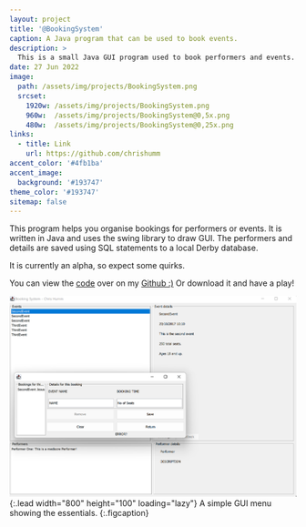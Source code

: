 ```yaml
---
layout: project
title: '@BookingSystem'
caption: A Java program that can be used to book events.
description: >
  This is a small Java GUI program used to book performers and events.
date: 27 Jun 2022
image: 
  path: /assets/img/projects/BookingSystem.png
  srcset: 
    1920w: /assets/img/projects/BookingSystem.png
    960w:  /assets/img/projects/BookingSystem@0,5x.png
    480w:  /assets/img/projects/BookingSystem@0,25x.png
links:
  - title: Link
    url: https://github.com/chrishumm
accent_color: '#4fb1ba'
accent_image:
  background: '#193747'
theme_color: '#193747'
sitemap: false
---
```


This program helps you organise bookings for performers or events. It is written in Java and uses the swing library to draw GUI. The performers and details are saved using SQL statements to a local Derby database.

It is currently an alpha, so expect some quirks.

You can view the [code](https://github.com/chrishumm/BookingSystem) over on my [Github :)](https://www.github.com/chrishumm)
Or download it and have a play!

![Full-width image](/assets/img/projects/BookingSystem.png){:.lead width="800" height="100" loading="lazy"}
A simple GUI menu showing the essentials.
{:.figcaption}
